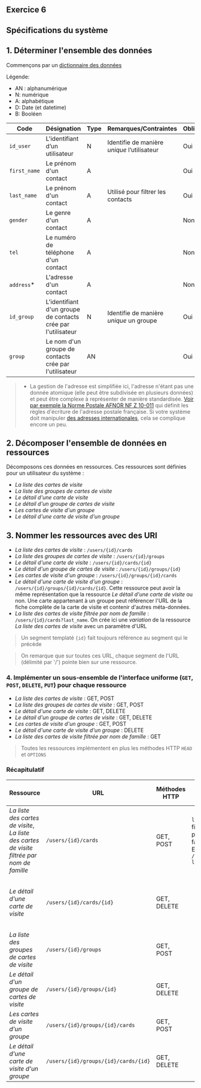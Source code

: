 ## Exercice 6

## Spécifications du système 

## 1. Déterminer l'ensemble des données

Commençons par un [dictionnaire des données](https://www.univ-constantine2.dz/CoursOnLine/Benelhadj-Mohamed/co/grain3_2.html)

Légende:

- AN : alphanumérique
- N: numérique
- A: alphabétique
- D: Date (et datetime)
- B: Booléen


|  Code 	| Désignation  	| Type  	 	| Remarques/Contraintes 	| Obligatoire |
|---	|---	|---	|---	|---	|
|   `id_user`	|  L'identifiant d’un utilisateur 	|   N	|    Identifie de manière *unique* l’utilisateur	|  Oui 	| 
|   `first_name`	|  Le prénom d'un contact 	|   A	|    	|  Oui 	| 
|   `last_name`	|  Le prénom d'un contact 	|   A	|  Utilisé pour filtrer les contacts  	|  Oui 	| 
|   `gender`	|  Le genre d'un contact 	|   A	|  	|  Non 	| 
|   `tel`	|  Le numéro de téléphone d'un contact 	|   A	|  	|  Non 	| 
|   `address`*	|  L'adresse d'un contact 	|   A	|  	|  Non 	| 
|   `id_group`	|  L'identifiant d'un groupe de contacts crée par l'utilisateur 	|   N	| Identifie de manière *unique* un groupe 	|  Oui 	| 
|   `group`	|  Le nom d'un groupe de contacts crée par l'utilisateur 	|   AN	|  	|  Oui 	| 


> * La gestion de l'adresse est simplifiée ici, l'adresse n'étant pas une donnée atomique (elle peut être subdivisée en plusieurs données) et peut être complexe à représenter de manière standardisée. [Voir par exemple la Norme Postale AFNOR NF Z 10-011](https://www.rnvp-internationale.com/norme-postale/NF-Z-10-011.php) qui définit les règles d'écriture de l'adresse postale française. Si votre système doit manipuler [des adresses internationales](https://fr.wikipedia.org/wiki/Adresse_postale), cela se complique encore un peu.

## 2. **Décomposer** l'ensemble de données en ressources

Décomposons ces données en ressources. Ces ressources sont définies pour un utilisateur du système :

- *La liste des cartes de visite*
- *La liste des groupes de cartes de visite*
- *Le détail d'une carte de visite*
- *Le détail d'un groupe de cartes de visite*
- *Les cartes de visite d'un groupe*
- *Le détail d'une carte de visite d'un groupe*


## 3. **Nommer** les ressources avec des URI

- *La liste des cartes de visite* : `/users/{id}/cards`
- *La liste des groupes de cartes de visite* : `/users/{id}/groups`
- *Le détail d'une carte de visite* : `/users/{id}/cards/{id}`
- *Le détail d'un groupe de cartes de visite* : `/users/{id}/groups/{id}`
- *Les cartes de visite d'un groupe* : `/users/{id}/groups/{id}/cards`
- *Le détail d'une carte de visite d'un groupe* : `/users/{id}/groups/{id}/cards/{id}`. Cette ressource peut avoir la même représentation que la ressource *Le détail d'une carte de visite* ou non. Une carte appartenant à un groupe peut référencer l'URL de la fiche complète de la carte de visite et contenir d'autres méta-données.
- *La liste des cartes de visite filtrée par nom de famille* : `/users/{id}/cards?last_name`. On crée ici une *variation* de la ressource *La liste des cartes de visite* avec un paramètre d'URL

> Un segment templaté `{id}` fait toujours référence au segment qui le précède 

> On remarque que sur toutes ces URL, chaque segment de l'URL (délimité par '/') pointe bien sur une ressource.

### 4. **Implémenter** un sous-ensemble de l'interface uniforme (`GET`, `POST`, `DELETE`, `PUT`) pour chaque ressource


- *La liste des cartes de visite* : GET, POST
- *La liste des groupes de cartes de visite* : GET, POST
- *Le détail d'une carte de visite* : GET, DELETE
- *Le détail d'un groupe de cartes de visite* : GET, DELETE
- *Les cartes de visite d'un groupe* : GET, POST
- *Le détail d'une carte de visite d'un groupe* : DELETE
- *La liste des cartes de visite filtrée par nom de famille* : GET

> Toutes les ressources implémentent en plus les méthodes HTTP `HEAD` et `OPTIONS`

### Récapitulatif


| Ressource  | URL  | Méthodes HTTP  | Paramètres d'URL (variations)  | Commentaires  |
|---|---|---|---|---|
| *La liste des cartes de visite*, *La liste des cartes de visite filtrée par nom de famille* | `/users/{id}/cards` | GET, POST  | `last_name` pour filtrer les cartes par nom de famille. Exemple: `/users/1/cards?last_name=doe`  | Cette ressource possède une variation  |
| *Le détail d'une carte de visite*| `/users/{id}/cards/{id}` | GET, DELETE  |  |  Supprimer une carte de visite. Doit supprimer ses références dans chaque groupe auquel elle appartient |
| *La liste des groupes de cartes de visite* | `/users/{id}/groups` | GET, POST  |  | Ajouter un nouveau groupe  |
| *Le détail d'un groupe de cartes de visite*| `/users/{id}/groups/{id}` | GET, DELETE  |  | Supprimer un groupe  |
| *Les cartes de visite d'un groupe*| `/users/{id}/groups/{id}/cards` | GET, POST  |  | Ajouter une carte existante à un groupe  |
| *Le détail d'une carte de visite d'un groupe*| `/users/{id}/groups/{id}/cards/{id}` | GET, DELETE  |  | Supprimer la carte d'un groupe  |